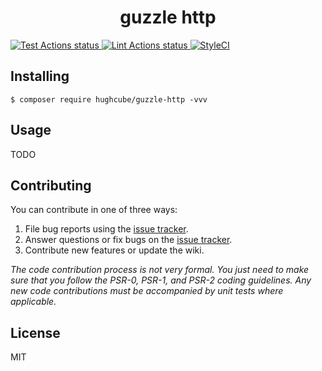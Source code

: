 <h1 align="center"> guzzle http </h1>

<p>
    <a href="https://github.com/hughcube-php/guzzle-http/actions?query=workflow%3ATest">
        <img src="https://github.com/hughcube-php/guzzle-http/workflows/Test/badge.svg" alt="Test Actions status">
    </a>
    <a href="https://github.com/hughcube-php/guzzle-http/actions?query=workflow%3ALint">
        <img src="https://github.com/hughcube-php/guzzle-http/workflows/Lint/badge.svg" alt="Lint Actions status">
    </a>
    <a href="https://styleci.io/repos/217659566">
        <img src="https://github.styleci.io/repos/217659566/shield?branch=master" alt="StyleCI">
    </a>
</p>

## Installing

```shell
$ composer require hughcube/guzzle-http -vvv
```

## Usage

TODO

## Contributing

You can contribute in one of three ways:

1. File bug reports using the [issue tracker](https://github.com/hughcube-php/package/issues).
2. Answer questions or fix bugs on the [issue tracker](https://github.com/hughcube-php/package/issues).
3. Contribute new features or update the wiki.

_The code contribution process is not very formal. You just need to make sure that you follow the PSR-0, PSR-1, and PSR-2 coding guidelines. Any new code contributions must be accompanied by unit tests where applicable._

## License

MIT